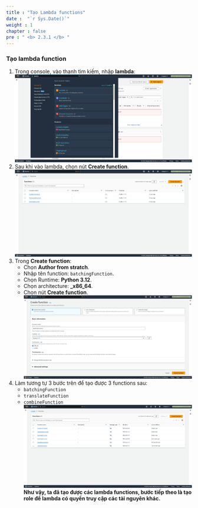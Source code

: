 ```yaml
---
title : "Tạo Lambda functions"
date :  "`r Sys.Date()`" 
weight : 1
chapter : false
pre : " <b> 2.3.1 </b> "
---
```


### Tạo lambda function
1. Trong console, vào thanh tìm kiếm, nhập **lambda**:
![lambdafunc](/images/2.prerequisite/031-lambda.png)
2. Sau khi vào lambda, chọn nút **Create function**.
![lambdafunc](/images/2.prerequisite/032-lambda.png)
3. Trong **Create function**:
    + Chọn **Author from stratch**.
    + Nhập tên function: ```batchingFunction```.
    + Chọn Runtime: **Python 3.12**.
    + Chọn architecture: **_x86_64**.
    + Chọn nút **Create function**.
![lambdafunc](/images/2.prerequisite/033-lambda.png)
4. Làm tương tự 3 bước trên để tạo được 3 functions sau:
    + ```batchingFunction```
    + ```translateFunction```
    + ```combineFunction```
![lambdafunc](/images/2.prerequisite/034-lambda.png)
**Như vậy, ta đã tạo được các lambda functions, bước tiếp theo là tạo role để lambda có quyền truy cập các tài nguyên khác.**
